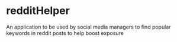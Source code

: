 # redditHelper
An application to be used by social media managers to find popular keywords in reddit posts to help boost exposure
